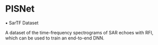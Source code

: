 # PISNet
▪ SarTF Dataset

A dataset of the time-frequency spectrograms of SAR echoes with RFI, which can be used to train an end-to-end DNN.
